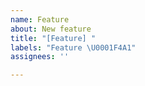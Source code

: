 ```yaml
---
name: Feature
about: New feature
title: "[Feature] "
labels: "Feature \U0001F4A1"
assignees: ''

---
```



